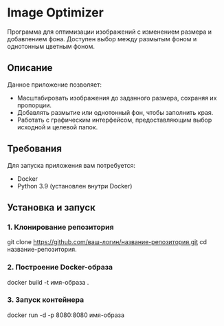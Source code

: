 # Image Optimizer

Программа для оптимизации изображений с изменением размера и добавлением фона. Доступен выбор между размытым фоном и однотонным цветным фоном.

## Описание

Данное приложение позволяет:
- Масштабировать изображения до заданного размера, сохраняя их пропорции.
- Добавлять размытие или однотонный фон, чтобы заполнить края.
- Работать с графическим интерфейсом, предоставляющим выбор исходной и целевой папок.

## Требования

Для запуска приложения вам потребуется:
- Docker
- Python 3.9 (установлен внутри Docker)


## Установка и запуск

### 1. Клонирование репозитория
git clone https://github.com/ваш-логин/название-репозитория.git
cd название-репозитория.

### 2. Построение Docker-образа
docker build -t имя-образа .

### 3. Запуск контейнера
docker run -d -p 8080:8080 имя-образа

